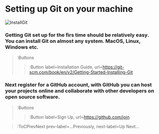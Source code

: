
# Setting up Git on your machine

<!-- Check out this guide 👉  [Git - Installing Git](https://git-scm.com/book/en/v2/Getting-Started-Installing-Git) -->

![InstallGit](https://www.linode.com/docs/guides/how-to-install-git-on-linux-mac-and-windows/how-to-install-git_hu67e686f77fc98314666ba7bd6a0bd2c8_80642_1388x0_resize_q71_bgfafafc_catmullrom.jpg)

### Getting Git set up for the firs time should be relatively easy. You can install Git on almost any system. MacOS, Linux, Windows etc.

> :Buttons
> > :Button label=Installation Guide, url=https://git-scm.com/book/en/v2/Getting-Started-Installing-Git


### Next register for a GitHub account, with GitHub you can host your projects online and collaborate with other developers on open source software.

> :Buttons
> > :Button label=Sign Up, url=https://github.com/join




> :ToCPrevNext prev-label=...Previously, next-label=Up Next...

